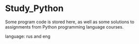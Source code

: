 # Study_Python
Some program code is stored here, as well as some solutions to assignments from Python programming language courses. 

language: rus and eng 
